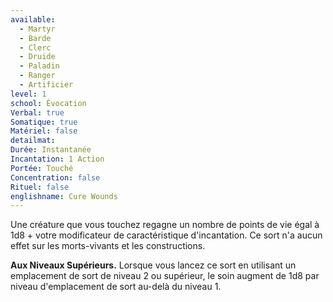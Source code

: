 ```yaml
---
available:
  - Martyr
  - Barde
  - Clerc
  - Druide
  - Paladin
  - Ranger
  - Artificier
level: 1
school: Évocation
Verbal: true
Somatique: true
Matériel: false
detailmat: 
Durée: Instantanée
Incantation: 1 Action
Portée: Touché
Concentration: false
Rituel: false
englishname: Cure Wounds
---
```

Une créature que vous touchez regagne un nombre de points de vie égal à 1d8 + votre modificateur de caractéristique d'incantation. Ce sort n'a aucun effet sur les morts-vivants et les constructions.

**Aux Niveaux Supérieurs.** Lorsque vous lancez ce sort en utilisant un emplacement de sort de niveau 2 ou supérieur, le soin augment de 1d8 par niveau d'emplacement de sort au-delà du niveau 1.
